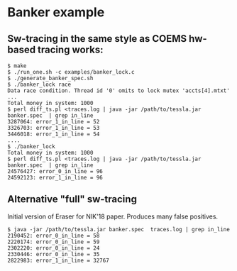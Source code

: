 # Banker example

## Sw-tracing in the same style as COEMS hw-based tracing works:

````
$ make
$ ./run_one.sh -c examples/banker_lock.c
$ ./generate_banker_spec.sh
$ ./banker_lock race
Data race condition. Thread id '0' omits to lock mutex 'accts[4].mtxt'
...
Total money in system: 1000
$ perl diff_ts.pl <traces.log | java -jar /path/to/tessla.jar banker.spec  | grep in_line
3287064: error_1_in_line = 52
3326703: error_1_in_line = 53
3446018: error_1_in_line = 54
....
$ ./banker_lock
Total money in system: 1000
$ perl diff_ts.pl <traces.log | java -jar /path/to/tessla.jar banker.spec  | grep in_line
24576427: error_0_in_line = 96
24592123: error_1_in_line = 96
````

## Alternative "full" sw-tracing

Initial version of Eraser for NIK'18 paper. Produces many false positives.

````
$ java -jar /path/to/tessla.jar banker.spec  traces.log | grep in_line
2190452: error_0_in_line = 58
2220174: error_0_in_line = 59
2302220: error_0_in_line = 24
2330446: error_0_in_line = 35
2822983: error_1_in_line = 32767
````
